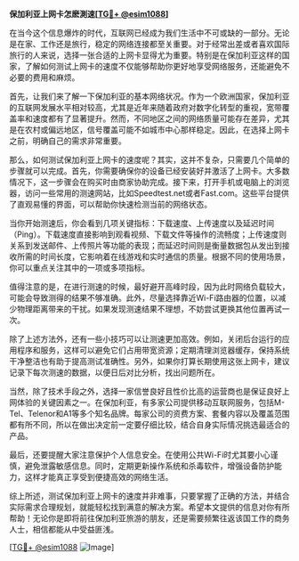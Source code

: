 **保加利亚上网卡怎麽測速[[TG💪+ @esim1088](https://t.me/s/esim1088)]**

在当今这个信息爆炸的时代，互联网已经成为我们生活中不可或缺的一部分。无论是在家、工作还是旅行，稳定的网络连接都至关重要。对于经常出差或者喜欢国际旅行的人来说，选择一张合适的上网卡显得尤为重要。特别是在保加利亚这样的国家，了解如何测试上网卡的速度不仅能够帮助你更好地享受网络服务，还能避免不必要的费用和麻烦。

首先，让我们来了解一下保加利亚的基本网络状况。作为一个欧洲国家，保加利亚的互联网发展水平相对较高，尤其是近年来随着政府对数字化转型的重视，宽带覆盖率和速度都有了显著提升。然而，不同地区之间的网络质量可能存在差异，尤其是在农村或偏远地区，信号覆盖可能不如城市中心那样稳定。因此，在选择上网卡之前，明确自己的需求非常重要。

那么，如何测试保加利亚上网卡的速度呢？其实，这并不复杂，只需要几个简单的步骤就可以完成。首先，你需要确保你的设备已经安装好并激活了上网卡。大多数情况下，这一步骤会在购买时由商家协助完成。接下来，打开手机或电脑上的浏览器，访问一些常用的测速网站，比如Speedtest.net或者Fast.com。这些平台提供了直观易懂的界面，可以帮助你快速检测当前的网络状态。

当你开始测速后，你会看到几项关键指标：下载速度、上传速度以及延迟时间（Ping）。下载速度直接影响到观看视频、下载文件等操作的流畅度；上传速度则关系到发送邮件、上传照片等功能的表现；而延迟时间则是衡量数据包从发出到接收所需的时间长度，它影响着在线游戏和实时通信的质量。根据不同的使用场景，你可以重点关注其中的一项或多项指标。

值得注意的是，在进行测速的时候，最好避开高峰时段，因为此时网络负载较大，可能会导致测得的结果不够准确。此外，尽量选择靠近Wi-Fi路由器的位置，以减少物理距离带来的干扰。如果发现测速结果不理想，不妨尝试更换其他位置再试一次。

除了上述方法外，还有一些小技巧可以让测速更加高效。例如，关闭后台运行的应用程序和服务，这样可以避免它们占用带宽资源；定期清理浏览器缓存，保持系统干净整洁也有助于提高测试准确性。另外，如果你打算长期使用这张上网卡，建议记录下每次测速的数据，以便日后对比分析，找出问题所在。

当然，除了技术手段之外，选择一家信誉良好且性价比高的运营商也是保证良好上网体验的关键因素之一。在保加利亚，有多家公司提供移动互联网服务，包括M-Tel、Telenor和A1等多个知名品牌。每家公司的资费方案、套餐内容以及覆盖范围都有所不同，所以在做出决定前一定要仔细比较，结合自身实际情况挑选最适合的产品。

最后，还要提醒大家注意保护个人信息安全。在使用公共Wi-Fi时尤其要小心谨慎，避免泄露敏感信息。同时，定期更新操作系统和杀毒软件，增强设备防护能力，这样才能真正享受到便捷高效的网络生活。

综上所述，测试保加利亚上网卡的速度并非难事，只要掌握了正确的方法，并结合实际需求合理规划，就能轻松找到满意的解决方案。希望本文提供的信息对你有所帮助！无论你是即将前往保加利亚旅游的朋友，还是需要频繁往返该国工作的商务人士，相信都能从中受益匪浅。

[[TG💪+ @esim1088](https://t.me/s/esim1088) ![Image](https://i.postimg.cc/4NQfJmqS/Snipaste-2025-05-13-00-14-12.png)]